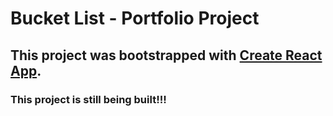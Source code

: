 # Bucket List - Portfolio Project

## This project was bootstrapped with [Create React App](https://github.com/facebook/create-react-app).

### This project is still being built!!! 